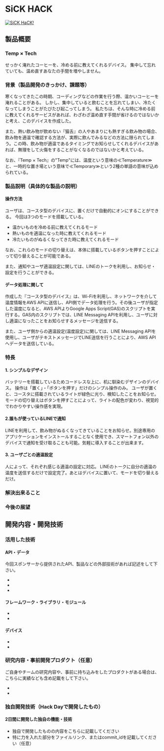# SiCK HACK

[![SiCK HaCK!](image.png)](https://www.youtube.com/watch?v=??????????)

## 製品概要
### Temp × Tech
せっかく淹れたコーヒーを、冷める前に教えてくれるデバイス。
集中して忘れていても、温め直すあなたの手間を増やしません。


### 背景（製品開発のきっかけ、課題等）
寒くなってきたこの時期、コーディングなどの作業を行う際、温かいコーヒーを淹れることがある。
しかし、集中していると飲むことを忘れてしまい、冷たくなってしまうことがたびたび起こってしまう。
私たちは、そんな時に冷める前に教えてくれるサービスがあれば、わざわざ温め直す手間が省けるのではないかと考え、このデバイスを作成した。

また、熱い飲み物が飲めない『猫舌』の人やあまりにも熱すぎる飲み物の場合、飲み物を適温で確認する方法が、実際に飲んでみるなどの方法に限られてしまう。この時、飲み物が適温であるタイミングでお知らせしてくれるデバイスがあれば、無理をして火傷をすることがなくなるのではないかと考えている。

なお、『Temp × Tech』の"Temp"には、温度という意味の≪Temperature≫と、一時的な置き場という意味で≪Temporary≫という2種の単語の意味が込められている。

### 製品説明（具体的な製品の説明）
#### 操作方法
ユーザは、コースタ型のデバイスに、置くだけで自動的にオンにすることができる。
今回は3つのモードを搭載している。
* 温かいものを冷める前に教えてくれるモード
* 熱いものを適温になった時に教えてくれるモード
* 冷たいものがぬるくなってきた時に教えてくれるモード

なお、これらのモードの切り替えは、本体に搭載しているボタンを押すことによって切り替えることが可能である。

また、通知やユーザ適温設定に関しては、LINEのトークを利用し、お知らせ・設定を行うことができる。

#### データ処理に関して
作成した『コースタ型のデバイス』は、Wi-Fiを利用し、ネットワークを介して温度情報をAWS APIに送信し、API側でデータ処理を行う。その後ユーザが指定した温度になると、AWS APIよりGoogle Apps Script(GAS)のスクリプトを実行する。GAS内のスクリプトでは、LINE Messaging APIを利用し、ユーザに対し適温になったことをお知らせするメッセージを送信する。

また、ユーザ側からの適温設定(温度設定)に関しては、LINE Messaging APIを使用し、ユーザがテキストメッセージでLINE送信を行うことにより、AWS APIへデータを送信している。

### 特長

#### 1. シンプルなデザイン
バッテリーを搭載しているためコードレスな上に、机に馴染むデザインのデバイス。
操作は「置く」・「ボタンを押す」だけのシンプル操作のみ。
ユーザが置くと、コースタに搭載されているライトが緑色に光り、検知したことをお知らせ。モードの切り替えはボタンを押すことによって、ライトの配色が変わり、視覚的でわかりやすい操作感を実現。

#### 2.誰もが使っているLINEで通知
LINEを利用して、飲み物がぬるくなってきていることをお知らせ。別途専用のアプリケーションをインストールすることなく使用でき、スマートフォン以外のデバイスで通知を受け取ることも可能。気軽に導入することが出来ます。

#### 3. ユーザごとの適温設定
人によって、それぞれ感じる適温の設定に対応。
LINEのトークに自分の適温の温度を送信するだけで設定完了。あとはデバイスに置いて、モードを切り替えるだけ。

### 解決出来ること


### 今後の展望


## 開発内容・開発技術
### 活用した技術
#### API・データ
今回スポンサーから提供されたAPI、製品などの外部技術があれば記述をして下さい。

*
*
*

#### フレームワーク・ライブラリ・モジュール
*
*

#### デバイス
*
*

### 研究内容・事前開発プロダクト（任意）
ご自身やチームの研究内容や、事前に持ち込みをしたプロダクトがある場合は、こちらに実績なども含め記載をして下さい。

*
*


### 独自開発技術（Hack Dayで開発したもの）
#### 2日間に開発した独自の機能・技術
* 独自で開発したものの内容をこちらに記載してください
* 特に力を入れた部分をファイルリンク、またはcommit_idを記載してください（任意）
